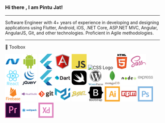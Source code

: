 ### Hi there <img src="https://raw.githubusercontent.com/MartinHeinz/MartinHeinz/master/wave.gif" alt="" width="30px"/>, I am Pintu Jat!
---
Software Engineer with 4+ years of experience in developing and designing applications using Flutter, Android, iOS, .NET Core, ASP.NET MVC, Angular, AngularJS, Git, and other technologies. Proficient in Agile methodologies.

---

🧰 Toolbox

<img src="https://github.com/devicons/devicon/blob/master/icons/dot-net/dot-net-original.svg" alt=".NET Core Logo" width="50" height="50"/> <img src="https://github.com/devicons/devicon/blob/master/icons/android/android-original.svg" alt="Android Logo" width="50" height="50"/> <img src="https://github.com/devicons/devicon/blob/master/icons/flutter/flutter-original.svg" alt="Flutter Logo" width="50" height="50"/> <img src="https://github.com/devicons/devicon/blob/master/icons/angularjs/angularjs-original.svg" alt="angularjs Logo" width="50" height="50"/>  <img src="https://github.com/devicons/devicon/blob/master/icons/javascript/javascript-original.svg" alt="JavaScript Logo" width="50" height="50"/> <img src="https://cdn.worldvectorlogo.com/logos/css3.svg" alt="CSS Logo" width="50" height="50"/> <img src="https://github.com/devicons/devicon/blob/master/icons/html5/html5-original-wordmark.svg" alt="HTML Logo" width="50" height="50"/> <img src="https://github.com/devicons/devicon/blob/master/icons/sass/sass-original.svg" alt="SASS Logo" width="50" height="50"/> <img src="https://github.com/devicons/devicon/blob/master/icons/react/react-original-wordmark.svg" alt="React Logo" width="50" height="50"/> <img src="https://github.com/devicons/devicon/blob/master/icons/jquery/jquery-original-wordmark.svg" alt="jQuery Logo" width="50" height="50"/> <img src="https://github.com/devicons/devicon/blob/master/icons/flutter/flutter-original.svg" alt="Flutter Logo" width="50" height="50"/> <img src="https://github.com/devicons/devicon/blob/master/icons/dart/dart-original-wordmark.svg" alt="Dart Logo" width="50" height="50"/> <img src="https://github.com/devicons/devicon/blob/master/icons/swift/swift-plain.svg" alt="Swift Logo" width="50" height="50"/> <img src="https://github.com/devicons/devicon/blob/master/icons/wordpress/wordpress-original.svg" alt="Wordpress Logo" width="50" height="50"/> <img 
src="https://github.com/devicons/devicon/blob/master/icons/mongodb/mongodb-original-wordmark.svg" alt="MongoDB Logo" width="50" height="50"/> <img src="https://github.com/devicons/devicon/blob/master/icons/nodejs/nodejs-original-wordmark.svg" alt="NodeJs Logo" width="50" height="50"/> <img src="https://github.com/devicons/devicon/blob/master/icons/express/express-original-wordmark.svg" alt="Express Logo" width="50" height="50"/> <img src="https://github.com/devicons/devicon/blob/master/icons/firebase/firebase-plain-wordmark.svg" alt="Firebase Logo" width="50" height="50"/> <img src="https://github.com/devicons/devicon/blob/master/icons/visualstudio/visualstudio-plain-wordmark.svg" alt="VS Logo" width="50" height="50"/> <img src="https://github.com/devicons/devicon/blob/master/icons/git/git-original-wordmark.svg" alt="GIT Logo" width="50" height="50"/> <img src="https://github.com/devicons/devicon/blob/master/icons/materialui/materialui-original.svg" alt="MaterialUI Logo" width="50" height="50"/> <img src="https://github.com/devicons/devicon/blob/master/icons/babel/babel-original.svg" alt="Babel Logo" width="50" height="50"/> <img src="https://github.com/devicons/devicon/blob/master/icons/bootstrap/bootstrap-plain-wordmark.svg" alt="Bootstrap Logo" width="50" height="50"/>  <img src="https://github.com/devicons/devicon/blob/master/icons/illustrator/illustrator-line.svg" alt="Illustrator Logo" width="50" height="50"/>  <img src="https://github.com/devicons/devicon/blob/master/icons/npm/npm-original-wordmark.svg" alt="npm Logo" width="50" height="50"/>  <img src="https://github.com/devicons/devicon/blob/master/icons/photoshop/photoshop-line.svg" alt="Photoshop Logo" width="50" height="50"/>  <img src="https://github.com/devicons/devicon/blob/master/icons/premierepro/premierepro-original.svg" alt="Premiere Pro Logo" width="50" height="50"/>  <img src="https://github.com/devicons/devicon/blob/master/icons/webpack/webpack-original-wordmark.svg" alt="Webpack Logo" width="50" height="50"/>  <img src="https://github.com/devicons/devicon/blob/master/icons/xd/xd-line.svg" alt="XD Logo" width="50" height="50"/>

